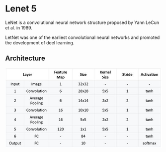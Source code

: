 # Lenet 5

LeNet is a convolutional neural network structure proposed by Yann LeCun et al. in 1989.

LetNet was one of the earliest convolutional neural networks and promoted the development of deel learning.

## Architecture

![image](https://raw.githubusercontent.com/khaidoandk97/TensorRT/master/.assets/lenet5.jpg)
